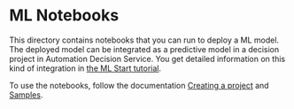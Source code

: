 # ML Notebooks

This directory contains notebooks that you can run to deploy a ML model. The deployed model can be integrated as a predictive model in a decision project in Automation Decision Service.
You get detailed information on this kind of integration in [the ML Start tutorial](https://github.com/icp4a/automation-decision-services-samples/tree/master/samples/MLStart).

To use the notebooks, follow the documentation [Creating a project](https://dataplatform.cloud.ibm.com/docs/content/wsj/getting-started/projects.html?audience=wdp) and [Samples](https://dataplatform.cloud.ibm.com/docs/content/wsj/analyze-data/ml-samples-overview.html).
